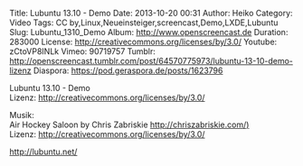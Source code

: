 Title: Lubuntu 13.10 - Demo
Date: 2013-10-20 00:31
Author: Heiko
Category: Video
Tags: CC by,Linux,Neueinsteiger,screencast,Demo,LXDE,Lubuntu
Slug: Lubuntu_1310_Demo
Album: http://www.openscreencast.de
Duration: 283000
License: http://creativecommons.org/licenses/by/3.0/
Youtube: zCtoVP8INLk
Vimeo: 90719757
Tumblr: http://openscreencast.tumblr.com/post/64570775973/lubuntu-13-10-demo-lizenz
Diaspora: https://pod.geraspora.de/posts/1623796

Lubuntu 13.10 - Demo  
Lizenz: <http://creativecommons.org/licenses/by/3.0/>  
  
Musik:  
Air Hockey Saloon by Chris Zabriskie
[http://chriszabriskie.com/)](http://chriszabriskie.com/)  
Lizenz: <http://creativecommons.org/licenses/by/3.0/>  
  
<http://lubuntu.net/>

